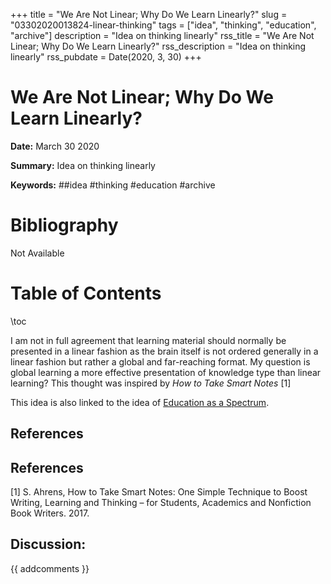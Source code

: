 +++
title = "We Are Not Linear; Why Do We Learn Linearly?"
slug = "03302020013824-linear-thinking"
tags = ["idea", "thinking", "education", "archive"]
description = "Idea on thinking linearly"
rss_title = "We Are Not Linear; Why Do We Learn Linearly?"
rss_description = "Idea on thinking linearly"
rss_pubdate = Date(2020, 3, 30)
+++



We Are Not Linear; Why Do We Learn Linearly?
=========

**Date:** March 30 2020

**Summary:** Idea on thinking linearly

**Keywords:** ##idea #thinking #education  #archive

Bibliography
==========

Not Available

Table of Contents
=========

\toc

I am not in full agreement that learning material should normally be presented in a linear fashion as the brain itself is not ordered generally in a linear fashion but rather a global and far-reaching format. My question is global learning a more effective presentation of knowledge type than linear learning? This thought was inspired by *How to Take Smart Notes* [1] 

This idea is also linked to the idea of [Education as a Spectrum](/03092020022908-education-spectrum.md).

## References

## References

[1] S. Ahrens, How to Take Smart Notes: One Simple Technique to Boost Writing, Learning and Thinking – for Students, Academics and Nonfiction Book Writers. 2017.
## Discussion: 

{{ addcomments }}
